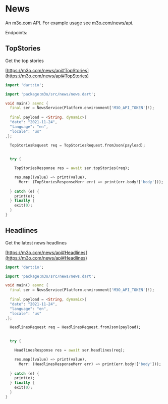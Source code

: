 # News

An [m3o.com](https://m3o.com) API. For example usage see [m3o.com/news/api](https://m3o.com/news/api).

Endpoints:

## TopStories

Get the top stories


[https://m3o.com/news/api#TopStories](https://m3o.com/news/api#TopStories)

```dart
import 'dart:io';

import 'package:m3o/src/news/news.dart';

void main() async {
  final ser = NewsService(Platform.environment['M3O_API_TOKEN']!);
 
  final payload = <String, dynamic>{
  "date": "2021-11-24",
  "language": "en",
  "locale": "us"
,};

  TopStoriesRequest req = TopStoriesRequest.fromJson(payload);

  
  try {

	TopStoriesResponse res = await ser.topStories(req);

    res.map((value) => print(value),
	  Merr: (TopStoriesResponseMerr err) => print(err.body!['body']));	
  
  } catch (e) {
    print(e);
  } finally {
    exit(0);
  }
}
```
## Headlines

Get the latest news headlines


[https://m3o.com/news/api#Headlines](https://m3o.com/news/api#Headlines)

```dart
import 'dart:io';

import 'package:m3o/src/news/news.dart';

void main() async {
  final ser = NewsService(Platform.environment['M3O_API_TOKEN']!);
 
  final payload = <String, dynamic>{
  "date": "2021-11-24",
  "language": "en",
  "locale": "us"
,};

  HeadlinesRequest req = HeadlinesRequest.fromJson(payload);

  
  try {

	HeadlinesResponse res = await ser.headlines(req);

    res.map((value) => print(value),
	  Merr: (HeadlinesResponseMerr err) => print(err.body!['body']));	
  
  } catch (e) {
    print(e);
  } finally {
    exit(0);
  }
}
```
